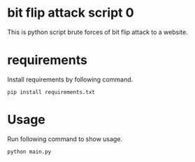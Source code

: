 # bit flip attack script 0
This is python script brute forces of bit flip attack to a website.

# requirements
Install requirements by following command.
```
pip install requirements.txt
```

# Usage
Run following command to show usage.
```
python main.py
```

